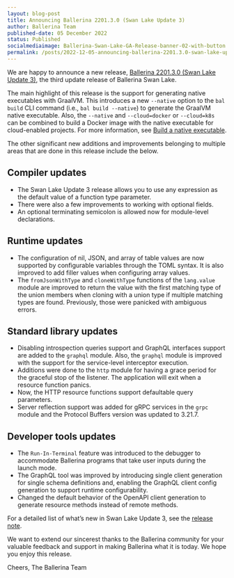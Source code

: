 ```yaml
---
layout: blog-post
title: Announcing Ballerina 2201.3.0 (Swan Lake Update 3)
author: Ballerina Team
published-date: 05 December 2022
status: Published
socialmediaimage: Ballerina-Swan-Lake-GA-Release-banner-02-with-button.png
permalink: /posts/2022-12-05-announcing-ballerina-2201.3.0-swan-lake-update-3/
---
```


<style>.cBlogContent p{white-space: break-spaces !important;}</style>

We are happy to announce a new release, [Ballerina 2201.3.0 (Swan Lake Update 3)](https://ballerina.io/downloads/), the third update release of Ballerina Swan Lake.

The main highlight of this release is the support for generating native executables with GraalVM. This introduces a new `--native` option to the `bal build` CLI command (i.e., `bal build --native`) to generate the GraalVM native executable. Also, the `--native` and `--cloud=docker` or `--cloud=k8s` can be combined to build a Docker image with the native executable for cloud-enabled projects. For more information, see [Build a native executable](https://ballerina.io/learn/build-a-native-executable/).

The other significant new additions and improvements belonging to multiple areas that are done in this release include the below.

## Compiler updates

- The Swan Lake Update 3 release allows you to use any expression as the default value of a function type parameter.
- There were also a few improvements to working with optional fields.
- An optional terminating semicolon is allowed now for module-level declarations.

## Runtime updates

- The configuration of nil, JSON, and array of table values are now supported by configurable variables through the TOML syntax. It is also improved to add filler values when configuring array values.
- The `fromJsonWithType` and `cloneWithType` functions of the `lang.value` module are improved to return the value with the first matching type of the union members when cloning with a union type if multiple matching types are found. Previously, those were panicked with ambiguous errors.

## Standard library updates

- Disabling introspection queries support and GraphQL interfaces support are added to the `graphql` module. Also, the `graphql` module is improved with the support for the service-level interceptor execution.
- Additions were done to the `http` module for having a grace period for the graceful stop of the listener. The application will exit when a resource function panics. 
- Now, the HTTP resource functions support defaultable query parameters.
- Server reflection support was added for gRPC services in the `grpc` module and the Protocol Buffers version was updated to 3.21.7.

## Developer tools updates

- The `Run-In-Terminal` feature was introduced to the debugger to accommodate Ballerina programs that take user inputs during the launch mode.
- The GraphQL tool was improved by introducing single client generation for single schema definitions and, enabling the GraphQL client config generation to support runtime configurability.
- Changed the default behavior of the OpenAPI client generation to generate resource methods instead of remote methods.

For a detailed list of what’s new in Swan Lake Update 3, see the [release note](https://ballerina.io/downloads/swan-lake-release-notes/swan-lake-2201.3.0).

We want to extend our sincerest thanks to the Ballerina community for your valuable feedback and support in making Ballerina what it is today. We hope you enjoy this release.

Cheers,
The Ballerina Team
